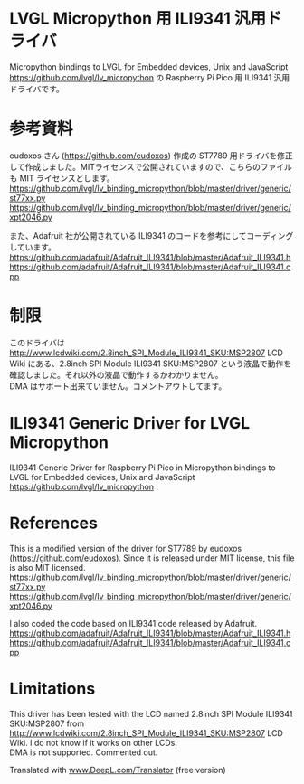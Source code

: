 # LVGL Micropython 用 ILI9341 汎用ドライバ
Micropython bindings to LVGL for Embedded devices, Unix and JavaScript https://github.com/lvgl/lv_micropython の Raspberry Pi Pico 用 ILI9341 汎用ドライバです。

# 参考資料  
eudoxos さん (https://github.com/eudoxos) 作成の ST7789 用ドライバを修正して作成しました。MITライセンスで公開されていますので、こちらのファイルも MIT ライセンスとします。  
https://github.com/lvgl/lv_binding_micropython/blob/master/driver/generic/st77xx.py  
https://github.com/lvgl/lv_binding_micropython/blob/master/driver/generic/xpt2046.py  

また、Adafruit 社が公開されている ILI9341 のコードを参考にしてコーディングしています。
https://github.com/adafruit/Adafruit_ILI9341/blob/master/Adafruit_ILI9341.h  
https://github.com/adafruit/Adafruit_ILI9341/blob/master/Adafruit_ILI9341.cpp  

# 制限
このドライバは http://www.lcdwiki.com/2.8inch_SPI_Module_ILI9341_SKU:MSP2807 LCD Wiki にある、2.8inch SPI Module ILI9341 SKU:MSP2807 という液晶で動作を確認しました。それ以外の液晶で動作するかわかりません。  
DMA はサポート出来ていません。コメントアウトしてます。


# ILI9341 Generic Driver for LVGL Micropython
ILI9341 Generic Driver for Raspberry Pi Pico in Micropython bindings to LVGL for Embedded devices, Unix and JavaScript https://github.com/lvgl/lv_micropython .

# References  
This is a modified version of the driver for ST7789 by eudoxos (https://github.com/eudoxos). Since it is released under MIT license, this file is also MIT licensed.  
https://github.com/lvgl/lv_binding_micropython/blob/master/driver/generic/st77xx.py  
https://github.com/lvgl/lv_binding_micropython/blob/master/driver/generic/xpt2046.py  

I also coded the code based on ILI9341 code released by Adafruit.
https://github.com/adafruit/Adafruit_ILI9341/blob/master/Adafruit_ILI9341.h  
https://github.com/adafruit/Adafruit_ILI9341/blob/master/Adafruit_ILI9341.cpp  

# Limitations
This driver has been tested with the LCD named 2.8inch SPI Module ILI9341 SKU:MSP2807 from http://www.lcdwiki.com/2.8inch_SPI_Module_ILI9341_SKU:MSP2807 LCD Wiki. I do not know if it works on other LCDs.  
DMA is not supported. Commented out.

Translated with www.DeepL.com/Translator (free version)